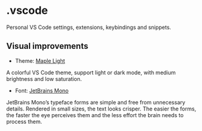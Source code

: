 # .vscode

Personal VS Code settings, extensions, keybindings and snippets.

## Visual improvements

- Theme: [Maple Light](https://github.com/subframe7536/vscode-theme-maple)

A colorful VS Code theme, support light or dark mode, with medium brightness and low saturation.

- Font: [JetBrains Mono](https://www.jetbrains.com/lp/mono/)

JetBrains Mono’s typeface forms are simple and free from unnecessary details. Rendered in small sizes, the text looks crisper. The easier the forms, the faster the eye perceives them and the less effort the brain needs to process them.
